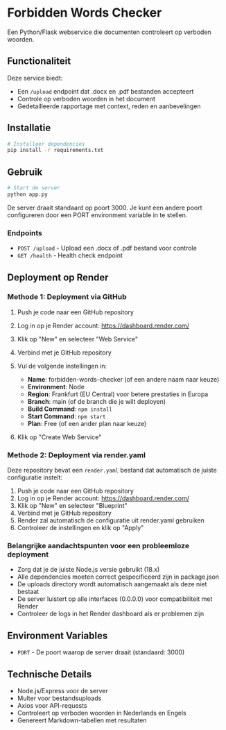 # Forbidden Words Checker

Een Python/Flask webservice die documenten controleert op verboden woorden.

## Functionaliteit

Deze service biedt:
- Een `/upload` endpoint dat .docx en .pdf bestanden accepteert
- Controle op verboden woorden in het document
- Gedetailleerde rapportage met context, reden en aanbevelingen

## Installatie

```bash
# Installeer dependencies
pip install -r requirements.txt
```

## Gebruik

```bash
# Start de server
python app.py
```

De server draait standaard op poort 3000. Je kunt een andere poort configureren door een PORT environment variable in te stellen.

### Endpoints

- `POST /upload` - Upload een .docx of .pdf bestand voor controle
- `GET /health` - Health check endpoint

## Deployment op Render

### Methode 1: Deployment via GitHub

1. Push je code naar een GitHub repository
2. Log in op je Render account: https://dashboard.render.com/
3. Klik op "New" en selecteer "Web Service"
4. Verbind met je GitHub repository
5. Vul de volgende instellingen in:
   - **Name**: forbidden-words-checker (of een andere naam naar keuze)
   - **Environment**: Node
   - **Region**: Frankfurt (EU Central) voor betere prestaties in Europa
   - **Branch**: main (of de branch die je wilt deployen)
   - **Build Command**: `npm install`
   - **Start Command**: `npm start`
   - **Plan**: Free (of een ander plan naar keuze)

6. Klik op "Create Web Service"

### Methode 2: Deployment via render.yaml

Deze repository bevat een `render.yaml` bestand dat automatisch de juiste configuratie instelt:

1. Push je code naar een GitHub repository
2. Log in op je Render account: https://dashboard.render.com/
3. Klik op "New" en selecteer "Blueprint"
4. Verbind met je GitHub repository
5. Render zal automatisch de configuratie uit render.yaml gebruiken
6. Controleer de instellingen en klik op "Apply"

### Belangrijke aandachtspunten voor een probleemloze deployment

- Zorg dat je de juiste Node.js versie gebruikt (18.x)
- Alle dependencies moeten correct gespecificeerd zijn in package.json
- De uploads directory wordt automatisch aangemaakt als deze niet bestaat
- De server luistert op alle interfaces (0.0.0.0) voor compatibiliteit met Render
- Controleer de logs in het Render dashboard als er problemen zijn

## Environment Variables

- `PORT` - De poort waarop de server draait (standaard: 3000)

## Technische Details

- Node.js/Express voor de server
- Multer voor bestandsuploads
- Axios voor API-requests
- Controleert op verboden woorden in Nederlands en Engels
- Genereert Markdown-tabellen met resultaten
